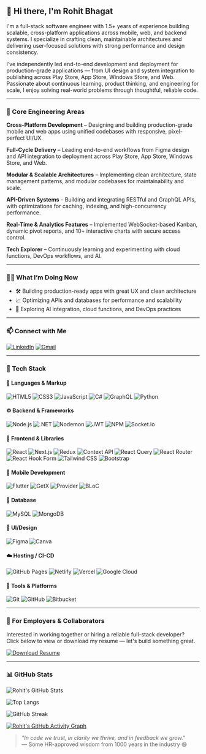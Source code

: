 ## 👋 Hi there, I'm Rohit Bhagat

I'm a full-stack software engineer with 1.5+ years of experience building scalable, cross-platform applications across mobile, web, and backend systems. I specialize in crafting clean, maintainable architectures and delivering user-focused solutions with strong performance and design consistency.

I’ve independently led end-to-end development and deployment for production-grade applications — from UI design and system integration to publishing across Play Store, App Store, Windows Store, and Web. Passionate about continuous learning, product thinking, and engineering for scale, I enjoy solving real-world problems through thoughtful, reliable code.

---

### 🧠 Core Engineering Areas

**Cross-Platform Development** – Designing and building production-grade mobile and web apps using unified codebases with responsive, pixel-perfect UI/UX.

**Full-Cycle Delivery** – Leading end-to-end workflows from Figma design and API integration to deployment across Play Store, App Store, Windows Store, and Web.

**Modular & Scalable Architectures** – Implementing clean architecture, state management patterns, and modular codebases for maintainability and scale.

**API-Driven Systems** – Building and integrating RESTful and GraphQL APIs, with optimizations for caching, indexing, and high-concurrency performance.

**Real-Time & Analytics Features** – Implemented WebSocket-based Kanban, dynamic pivot reports, and 10+ interactive charts with secure access control.

**Tech Explorer** – Continuously learning and experimenting with cloud functions, DevOps workflows, and AI.

---

### 👨‍💻 What I’m Doing Now
- 🛠️ Building production-ready apps with great UX and clean architecture  
- 📈 Optimizing APIs and databases for performance and scalability  
- 🌱 Exploring AI integration, cloud functions, and DevOps practices  

---

### 📫 Connect with Me

[![LinkedIn](https://img.shields.io/badge/LinkedIn-rohitbhagat0911-blue?style=for-the-badge&logo=linkedin)](https://linkedin.com/in/rohitbhagat0911)
[![Gmail](https://img.shields.io/badge/Gmail-rohitbhagat0911@gmail.com-red?style=for-the-badge&logo=gmail)](mailto:rohitbhagat0911@gmail.com)

---

### 🧰 Tech Stack

#### 🚀 Languages & Markup
![HTML5](https://img.shields.io/badge/HTML5-E34F26?logo=html5&logoColor=white&style=for-the-badge)
![CSS3](https://img.shields.io/badge/CSS3-1572B6?logo=css3&logoColor=white&style=for-the-badge)
![JavaScript](https://img.shields.io/badge/JavaScript-F7DF1E?logo=javascript&logoColor=black&style=for-the-badge)
![C#](https://img.shields.io/badge/C%23-239120?logo=c-sharp&logoColor=white&style=for-the-badge)
![GraphQL](https://img.shields.io/badge/GraphQL-E10098?logo=graphql&logoColor=white&style=for-the-badge)
![Python](https://img.shields.io/badge/Python-3776AB?logo=python&logoColor=white&style=for-the-badge)

#### ⚙️ Backend & Frameworks
![Node.js](https://img.shields.io/badge/Node.js-339933?logo=nodedotjs&logoColor=white&style=for-the-badge)
![.NET](https://img.shields.io/badge/.NET-512BD4?logo=dotnet&logoColor=white&style=for-the-badge)
![Nodemon](https://img.shields.io/badge/Nodemon-76D04B?logo=nodemon&logoColor=white&style=for-the-badge)
![JWT](https://img.shields.io/badge/JWT-000000?logo=jsonwebtokens&logoColor=white&style=for-the-badge)
![NPM](https://img.shields.io/badge/NPM-CB3837?logo=npm&logoColor=white&style=for-the-badge)
![Socket.io](https://img.shields.io/badge/Socket.io-010101?logo=socket.io&logoColor=white&style=for-the-badge)

#### 🧩 Frontend & Libraries
![React](https://img.shields.io/badge/React-20232A?logo=react&logoColor=61DAFB&style=for-the-badge)
![Next.js](https://img.shields.io/badge/Next.js-000000?logo=nextdotjs&logoColor=white&style=for-the-badge)
![Redux](https://img.shields.io/badge/Redux-593D88?logo=redux&logoColor=white&style=for-the-badge)
![Context API](https://img.shields.io/badge/Context_API-20232A?logo=react&logoColor=white&style=for-the-badge)
![React Query](https://img.shields.io/badge/React%20Query-FF4154?logo=reactquery&logoColor=white&style=for-the-badge)
![React Router](https://img.shields.io/badge/React%20Router-CA4245?logo=reactrouter&logoColor=white&style=for-the-badge)
![React Hook Form](https://img.shields.io/badge/React%20Hook%20Form-EC5990?logo=reacthookform&logoColor=white&style=for-the-badge)
![Tailwind CSS](https://img.shields.io/badge/TailwindCSS-06B6D4?logo=tailwindcss&logoColor=white&style=for-the-badge)
![Bootstrap](https://img.shields.io/badge/Bootstrap-7952B3?logo=bootstrap&logoColor=white&style=for-the-badge)

#### 📱 Mobile Development
![Flutter](https://img.shields.io/badge/Flutter-02569B?logo=flutter&logoColor=white&style=for-the-badge)
![GetX](https://img.shields.io/badge/GetX-4B4B4B?style=for-the-badge&logo=flutter&logoColor=white)
![Provider](https://img.shields.io/badge/Provider-3A3A3A?style=for-the-badge&logo=flutter&logoColor=white)
![BLoC](https://img.shields.io/badge/BLoC-6D6D6D?style=for-the-badge&logo=flutter&logoColor=white)

#### 🧱 Database
![MySQL](https://img.shields.io/badge/MySQL-4479A1?logo=mysql&logoColor=white&style=for-the-badge)
![MongoDB](https://img.shields.io/badge/MongoDB-47A248?logo=mongodb&logoColor=white&style=for-the-badge)

#### 🎨 UI/Design
![Figma](https://img.shields.io/badge/Figma-F24E1E?logo=figma&logoColor=white&style=for-the-badge)
![Canva](https://img.shields.io/badge/Canva-00C4CC?logo=canva&logoColor=white&style=for-the-badge)

#### ☁️ Hosting / CI-CD
![GitHub Pages](https://img.shields.io/badge/GitHub%20Pages-222222?logo=githubpages&logoColor=white&style=for-the-badge)
![Netlify](https://img.shields.io/badge/Netlify-00C7B7?logo=netlify&logoColor=white&style=for-the-badge)
![Vercel](https://img.shields.io/badge/Vercel-000000?logo=vercel&logoColor=white&style=for-the-badge)
![Google Cloud](https://img.shields.io/badge/Google%20Cloud-4285F4?logo=googlecloud&logoColor=white&style=for-the-badge)

#### 🔧 Tools & Platforms
![Git](https://img.shields.io/badge/Git-F05032?logo=git&logoColor=white&style=for-the-badge)
![GitHub](https://img.shields.io/badge/GitHub-181717?logo=github&logoColor=white&style=for-the-badge)
![Bitbucket](https://img.shields.io/badge/Bitbucket-0052CC?logo=bitbucket&logoColor=white&style=for-the-badge)

---

### 📄 For Employers & Collaborators

Interested in working together or hiring a reliable full-stack developer?  
Click below to view or download my resume — let's build something great.

[![Download Resume](https://img.shields.io/badge/Download%20Resume-PDF-informational?style=for-the-badge&logo=adobeacrobatreader&logoColor=white&color=E535AB)](https://drive.google.com/file/d/1iH9-wnia0GV6lPBe4xB_AZq_zfMmd_Tc/view?usp=sharing)

---

### 📊 GitHub Stats

<!-- GitHub Stats -->
![Rohit's GitHub Stats](https://github-readme-stats.vercel.app/api?username=rohitbhagat0911&show_icons=true&theme=tokyonight&hide_border=true)

<!-- Most Used Languages -->
![Top Langs](https://github-readme-stats.vercel.app/api/top-langs/?username=rohitbhagat0911&layout=compact&theme=tokyonight&hide_border=true)

<!-- Contribution Streak -->
![GitHub Streak](https://streak-stats.demolab.com?user=rohitbhagat0911&theme=tokyonight&hide_border=true)

<!-- Contribution Graph -->
[![Rohit's GitHub Activity Graph](https://github-readme-activity-graph.cyclic.app/graph?username=rohitbhagat0911&theme=tokyo-night&hide_border=true)](https://github.com/rohitbhagat0911)


> _"In code we trust, in clarity we thrive, and in feedback we grow."_  
> — Some HR-approved wisdom from 1000 years in the industry 😄

